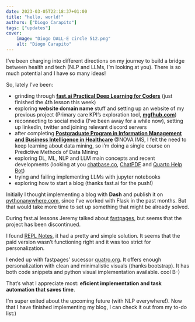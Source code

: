 ```yaml
---
date: 2023-03-05T22:18:37+01:00
title: "hello, world!"
authors: ["Diogo Carapito"]
tags: ["updates"]
cover:
    image: "Diogo DALL-E circle 512.png"
    alt: "Diogo Carapito"
---
```


I’ve been charging into different directions on my journey to build a bridge between health and tech (NLP and LLMs, I’m looking at you). There is so much potential and I have so many ideas!

So, lately I’ve been:
- grinding through **[fast.ai Practical Deep Learning for Coders](https://www.youtube.com/watch?v=8SF_h3xF3cE&list=PLfYUBJiXbdtSvpQjSnJJ_PmDQB_VyT5iU)** (just finished the 4th lesson this week)
- exploring **website domain name** stuff and setting up an website of my previous project (Primary care KPI’s exploration tool, **[mgfhub.com](mgfhub.com)**)
- reconnecting to social media (I’ve been away for a while now), setting up linkedin, twitter and joining relevant discord servers
- after completing **[Postgraduate Program in Information Management and Business Intelligence in Healthcare](https://www.novaims.unl.pt/en/education/programs/postgraduate-programs-and-master-degree-programs/postgraduate-program-in-information-management-and-business-intelligence-in-healthcare/)** @NOVA IMS, I felt the need to keep learning about data mining, so i’m doing a single course on Predictive Methods of Data Mining
- exploring DL, ML, NLP and LLM main concepts and recent developments (looking at you [chatbase.co](https://www.chatbase.co/), [ChatPDF](https://www.chatpdf.com/) and [Quarto Help Bot](https://quarto-bot.onrender.com/))
- trying and failing implementing LLMs with jupyter notebooks
- exploring how to start a blog (thanks fast.ai for the push!)

Initially I thought implementing a blog with **Dash** and publish it on [pythonanywhere.com](https://www.pythonanywhere.com/), since I’ve worked with Flask in the past months. But that would take more time to set up something that might be already solved.

During fast.ai lessons Jeremy talked about [fastpages](https://github.com/fastai/fastpages), but seems that the project has been discontinued.

I found [REPL Notes](https://replnotes.com/), it had a pretty and simple solution. It seems that the paid version wasn’t functioning right and it was too strict for personalization.

I ended up with fastpages’ sucessor [quatro.org](https://quarto.org/). It offers enough personalization with clean and minimalistic visuals (thanks bootstrap). It has both code snippets and python visual implementation available. cool B-)

That’s what I appreciate most: **eficient implementation and task automation that saves time**.

I’m super exited about the upcoming future (with NLP everywhere!). Now that I have finished implementing my blog, I can check it out from my to-do list:)
